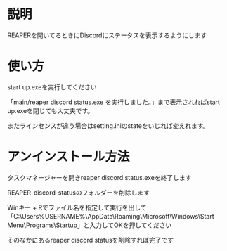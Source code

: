 # 説明
REAPERを開いてるときにDiscordにステータスを表示するようにします
# 使い方
start up.exeを実行してください

「main/reaper discord status.exe を実行しました。」まで表示されればstart up.exeを閉じても大丈夫です。

またラインセンスが違う場合はsetting.iniのstateをいじれば変えれます。
# アンインストール方法
タスクマネージャーを開きreaper discord status.exeを終了します

REAPER-discord-statusのフォルダーを削除します

Winキー + Rでファイル名を指定して実行を出して「C:\Users\%USERNAME%\AppData\Roaming\Microsoft\Windows\Start Menu\Programs\Startup」と入力してOKを押してください

そのなかにあるreaper discord statusを削除すれば完了です
